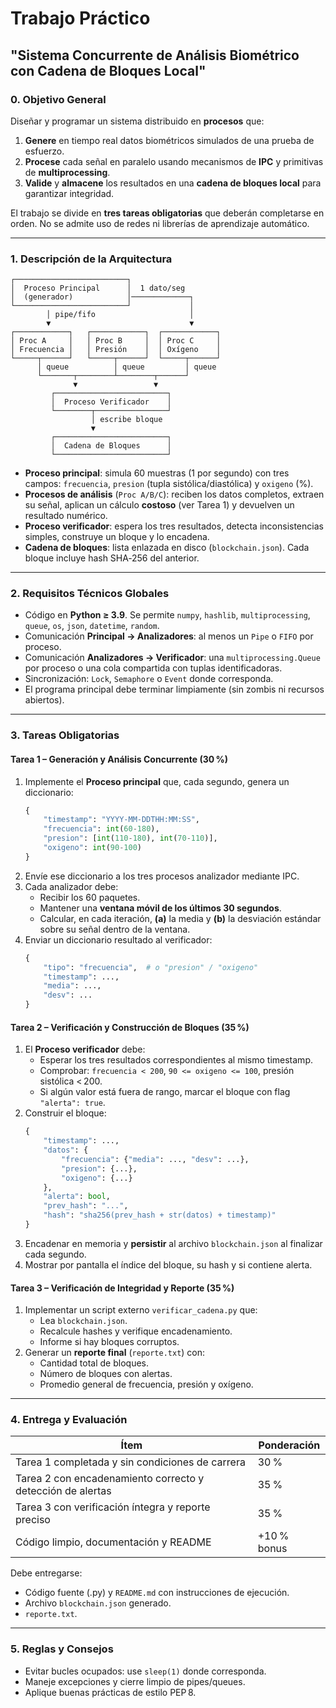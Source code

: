 # Trabajo Práctico

## "Sistema Concurrente de Análisis Biométrico con Cadena de Bloques Local"

### 0. Objetivo General

Diseñar y programar un sistema distribuido en **procesos** que:

1. **Genere** en tiempo real datos biométricos simulados de una prueba de esfuerzo.
2. **Procese** cada señal en paralelo usando mecanismos de **IPC** y primitivas de **multiprocessing**.
3. **Valide** y **almacene** los resultados en una **cadena de bloques local** para garantizar integridad.

El trabajo se divide en **tres tareas obligatorias** que deberán completarse en orden. No se admite uso de redes ni librerías de aprendizaje automático.

---

### 1. Descripción de la Arquitectura

```
┌─────────────────────────┐                     
│  Proceso Principal      │  1 dato/seg         
│  (generador)            │─────────────┐       
└─────────────────────────┘             │       
        │ pipe/fifo                     │       
        ▼                               ▼       
┌────────────┐   ┌────────────┐  ┌────────────┐
│ Proc A     │   │ Proc B     │  │ Proc C     │
│ Frecuencia │   │ Presión    │  │ Oxígeno    │
└─────┬──────┘   └─────┬──────┘  └─────┬──────┘
      │ queue          │ queue         │ queue  
      └───────┬────────┴────────┬──────┘       
              ▼                 ▼              
         ┌─────────────────────────┐           
         │  Proceso Verificador    │           
         └────────┬────────────────┘           
                  │ escribe bloque             
                  ▼                           
         ┌─────────────────────────┐           
         │  Cadena de Bloques      │           
         └─────────────────────────┘           
```

- **Proceso principal**: simula 60 muestras (1 por segundo) con tres campos: `frecuencia`, `presion` (tupla sistólica/diastólica) y `oxigeno` (%).
- **Procesos de análisis** (`Proc A/B/C`): reciben los datos completos, extraen su señal, aplican un cálculo **costoso** (ver Tarea 1) y devuelven un resultado numérico.
- **Proceso verificador**: espera los tres resultados, detecta inconsistencias simples, construye un bloque y lo encadena.
- **Cadena de bloques**: lista enlazada en disco (`blockchain.json`). Cada bloque incluye hash SHA‑256 del anterior.

---

### 2. Requisitos Técnicos Globales

- Código en **Python ≥ 3.9**. Se permite `numpy`, `hashlib`, `multiprocessing`, `queue`, `os`, `json`, `datetime`, `random`.
- Comunicación **Principal → Analizadores**: al menos un `Pipe` o `FIFO` por proceso.
- Comunicación **Analizadores → Verificador**: una `multiprocessing.Queue` por proceso o una cola compartida con tuplas identificadoras.
- Sincronización: `Lock`, `Semaphore` o `Event` donde corresponda.
- El programa principal debe terminar limpiamente (sin zombis ni recursos abiertos).

---

### 3. Tareas Obligatorias

#### **Tarea 1 – Generación y Análisis Concurrente (30 %)**

1. Implemente el **Proceso principal** que, cada segundo, genera un diccionario:
   ```python
   {
       "timestamp": "YYYY-MM-DDTHH:MM:SS",
       "frecuencia": int(60-180),
       "presion": [int(110-180), int(70-110)],
       "oxigeno": int(90-100)
   }
   ```
2. Envíe ese diccionario a los tres procesos analizador mediante IPC.
3. Cada analizador debe:
   - Recibir los 60 paquetes.
   - Mantener una **ventana móvil de los últimos 30 segundos**.
   - Calcular, en cada iteración, **(a)** la media y **(b)** la desviación estándar sobre su señal dentro de la ventana.
4. Enviar un diccionario resultado al verificador:
   ```python
   {
       "tipo": "frecuencia",  # o "presion" / "oxigeno"
       "timestamp": ...,
       "media": ...,
       "desv": ...
   }
   ```

#### **Tarea 2 – Verificación y Construcción de Bloques (35 %)**

1. El **Proceso verificador** debe:
   - Esperar los tres resultados correspondientes al mismo timestamp.
   - Comprobar: `frecuencia < 200`, `90 <= oxigeno <= 100`, presión sistólica < 200.
   - Si algún valor está fuera de rango, marcar el bloque con flag `"alerta": true`.
2. Construir el bloque:
   ```python
   {
       "timestamp": ...,
       "datos": {
           "frecuencia": {"media": ..., "desv": ...},
           "presion": {...},
           "oxigeno": {...}
       },
       "alerta": bool,
       "prev_hash": "...",
       "hash": "sha256(prev_hash + str(datos) + timestamp)"
   }
   ```
3. Encadenar en memoria y **persistir** al archivo `blockchain.json` al finalizar cada segundo.
4. Mostrar por pantalla el índice del bloque, su hash y si contiene alerta.

#### **Tarea 3 – Verificación de Integridad y Reporte (35 %)**

1. Implementar un script externo `verificar_cadena.py` que:
   - Lea `blockchain.json`.
   - Recalcule hashes y verifique encadenamiento.
   - Informe si hay bloques corruptos.
2. Generar un **reporte final** (`reporte.txt`) con:
   - Cantidad total de bloques.
   - Número de bloques con alertas.
   - Promedio general de frecuencia, presión y oxígeno.

---

### 4. Entrega y Evaluación

| Ítem                                                       | Ponderación |
| ---------------------------------------------------------- | ----------- |
| Tarea 1 completada y sin condiciones de carrera            | 30 %        |
| Tarea 2 con encadenamiento correcto y detección de alertas | 35 %        |
| Tarea 3 con verificación íntegra y reporte preciso         | 35 %        |
| Código limpio, documentación y README                      | +10 % bonus |

Debe entregarse:

- Código fuente (.py) y `README.md` con instrucciones de ejecución.
- Archivo `blockchain.json` generado.
- `reporte.txt`.

---

### 5. Reglas y Consejos

- Evitar bucles ocupados: use `sleep(1)` donde corresponda.
- Maneje excepciones y cierre limpio de pipes/queues.
- Aplique buenas prácticas de estilo PEP 8.
